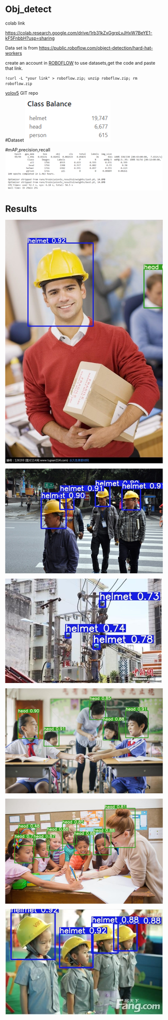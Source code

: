 # Obj_detect
colab link

https://colab.research.google.com/drive/1rb31kZxGgrpLvJHxW7BeYE1-kF5FnbbH?usp=sharing

Data set is from https://public.roboflow.com/object-detection/hard-hat-workers 

create an account in 
[ROBOFLOW](https://public.roboflow.com/) to use datasets,get the code and paste that link.
 
 `!curl -L "your link" > roboflow.zip; unzip roboflow.zip; rm roboflow.zip`
 
 
 [yolov5](https://github.com/ultralytics/yolov5) GIT repo
 
#Dataset
![](output/inp.png)

#mAP,precision,recall
![](output/op.png)

# Results

![](output/helm_000197.jpg)

![](output/helm_000014.jpg)

![](output/1.png)

![](output/2.png)

![](output/4.png)

![](output/5.png)
